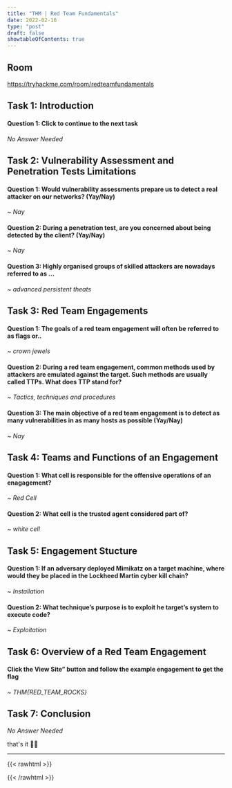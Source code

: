 ```yaml
---
title: "THM | Red Team Fundamentals"
date: 2022-02-16
type: "post"
draft: false
showtableOfContents: true
---
```


## Room

https://tryhackme.com/room/redteamfundamentals

## Task 1: Introduction

#### Question 1: Click to continue to the next task

*No Answer Needed*

## Task 2: Vulnerability Assessment and Penetration Tests Limitations

#### Question 1: Would vulnerability assessments prepare us to detect a real attacker on our networks? (Yay/Nay)

*~ Nay*

#### Question 2: During a penetration test, are you concerned about being detected by the client? (Yay/Nay)

*~ Nay*

#### Question 3: Highly organised groups of skilled attackers are nowadays referred to as …

*~ advanced persistent theats*

## Task 3: Red Team Engagements

#### Question 1: The goals of a red team engagement will often be referred to as flags or..

*~ crown jewels*

#### Question 2: During a red team engagement, common methods used by attackers are emulated against the target. Such methods are usually called TTPs. What does TTP stand for?

*~ Tactics, techniques and procedures*

#### Question 3: The main objective of a red team engagement is to detect as many vulnerabilities in as many hosts as possible (Yay/Nay)

*~ Nay*

## Task 4: Teams and Functions of an Engagement

#### Question 1: What cell is responsible for the offensive operations of an enagagement? 

*~ Red Cell*

#### Question 2: What cell is the trusted agent considered part of? 

*~ white cell*

## Task 5: Engagement Stucture

#### Question 1: If an adversary deployed Mimikatz on a target machine, where would they be placed in the Lockheed Martin cyber kill chain?

*~ Installation*

#### Question 2: What technique’s purpose is to exploit he target’s system to execute code?

*~ Exploitation*

## Task 6: Overview of a Red Team Engagement

#### Click the View Site” button and follow the example engagement to get the flag

*~ THM{RED_TEAM_ROCKS}*

## Task 7: Conclusion 

*No Answer Needed*

that's it ✌🏽

-------------------------------------------------------------
{{< rawhtml >}} 
<script src="https://utteranc.es/client.js"
        repo="mansoorbarri/website"
        issue-term="title"
        theme="dark-blue"
        crossorigin="anonymous"
        async>
</script>
{{< /rawhtml >}}